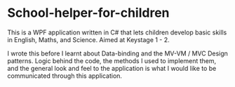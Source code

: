 # School-helper-for-children
This is a WPF application written in C# that lets children develop basic skills in English, Maths, and Science. Aimed at Keystage 1 - 2.

I wrote this before I learnt about Data-binding and the MV-VM / MVC Design patterns. Logic behind the code, the methods I used to implement them, and the general look and feel to the application is what I would like to be communicated through this application. 
